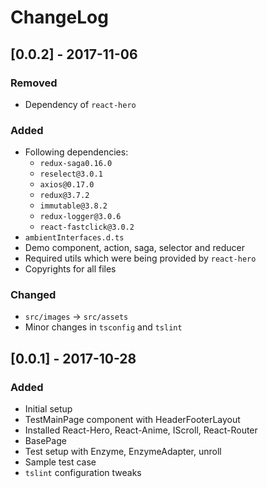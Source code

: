 # ChangeLog

## [0.0.2] - 2017-11-06
### Removed
- Dependency of `react-hero`

### Added
- Following dependencies:
    - `redux-saga0.16.0`
	- `reselect@3.0.1`
	- `axios@0.17.0`
	- `redux@3.7.2`
	- `immutable@3.8.2`
	- `redux-logger@3.0.6`
	- `react-fastclick@3.0.2`
- `ambientInterfaces.d.ts`
- Demo component, action, saga, selector and reducer
- Required utils which were being provided by `react-hero`
- Copyrights for all files

### Changed
- `src/images` -> `src/assets`
- Minor changes in `tsconfig` and `tslint`

## [0.0.1] - 2017-10-28
### Added
- Initial setup
- TestMainPage component with HeaderFooterLayout
- Installed React-Hero, React-Anime, IScroll, React-Router
- BasePage
- Test setup with Enzyme, EnzymeAdapter, unroll
- Sample test case
- `tslint` configuration tweaks
